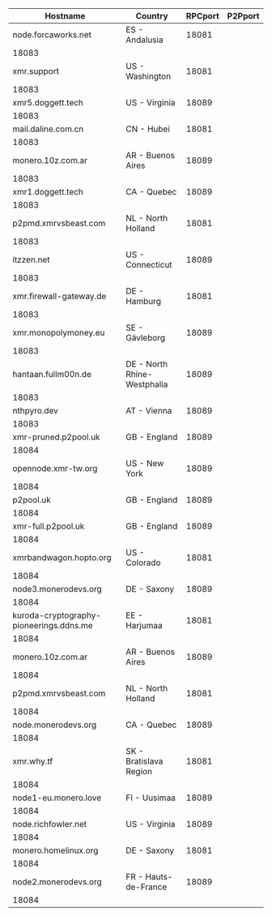Hostname | Country | RPCport | P2Pport
--- | --- | --- | ---
node.forcaworks.net | ES - Andalusia | 18081
 | 18083
xmr.support | US - Washington | 18081
 | 18083
xmr5.doggett.tech | US - Virginia | 18089
 | 18083
mail.daline.com.cn | CN - Hubei | 18081
 | 18083
monero.10z.com.ar | AR - Buenos Aires | 18089
 | 18083
xmr1.doggett.tech | CA - Quebec | 18089
 | 18083
p2pmd.xmrvsbeast.com | NL - North Holland | 18081
 | 18083
itzzen.net | US - Connecticut | 18089
 | 18083
xmr.firewall-gateway.de | DE - Hamburg | 18081
 | 18083
xmr.monopolymoney.eu | SE - Gävleborg | 18089
 | 18083
hantaan.fullm00n.de | DE - North Rhine-Westphalia | 18089
 | 18083
nthpyro.dev | AT - Vienna | 18089
 | 18083
xmr-pruned.p2pool.uk | GB - England | 18089
 | 18084
opennode.xmr-tw.org | US - New York | 18089
 | 18084
p2pool.uk | GB - England | 18089
 | 18084
xmr-full.p2pool.uk | GB - England | 18089
 | 18084
xmrbandwagon.hopto.org | US - Colorado | 18081
 | 18084
node3.monerodevs.org | DE - Saxony | 18089
 | 18084
kuroda-cryptography-pioneerings.ddns.me | EE - Harjumaa | 18081
 | 18084
monero.10z.com.ar | AR - Buenos Aires | 18089
 | 18084
p2pmd.xmrvsbeast.com | NL - North Holland | 18081
 | 18084
node.monerodevs.org | CA - Quebec | 18089
 | 18084
xmr.why.tf | SK - Bratislava Region | 18081
 | 18084
node1-eu.monero.love | FI - Uusimaa | 18089
 | 18084
node.richfowler.net | US - Virginia | 18089
 | 18084
monero.homelinux.org | DE - Saxony | 18081
 | 18084
node2.monerodevs.org | FR - Hauts-de-France | 18089
 | 18084
